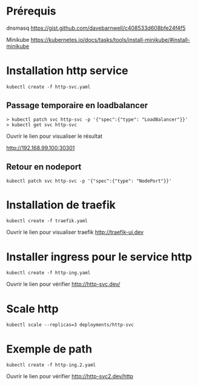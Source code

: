 # Prérequis
dnsmasq https://gist.github.com/davebarnwell/c408533d608bfe24f4f5

Minikube https://kubernetes.io/docs/tasks/tools/install-minikube/#install-minikube


# Installation http service
```shell
kubectl create -f http-svc.yaml
```

## Passage temporaire en loadbalancer
```shell
> kubectl patch svc http-svc -p '{"spec":{"type": "LoadBalancer"}}'
> kubectl get svc http-svc
```
Ouvrir le lien pour visualiser le résultat

http://192.168.99.100:30301

## Retour en nodeport
``` 
kubectl patch svc http-svc -p '{"spec":{"type": "NodePort"}}'
``` 

# Installation de traefik
```
kubectl create -f traefik.yaml
``` 
Ouvrir le lien pour visualiser traefik http://traefik-ui.dev

# Installer ingress pour le service http
```
kubectl create -f http-ing.yaml
```
Ouvrir le lien pour vérifier  http://http-svc.dev/

# Scale http 
``` 
kubectl scale --replicas=3 deployments/http-svc
```

# Exemple de path
```
kubectl create -f http-ing.2.yaml
```
Ouvrir le lien pour vérifier  http://http-svc2.dev/http

        




